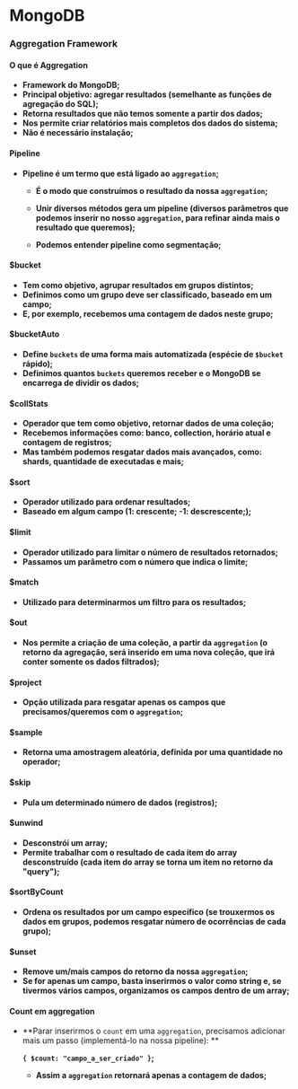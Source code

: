 # MongoDB



### Aggregation Framework



#### O que é Aggregation

- **Framework do MongoDB;**
- **Principal objetivo: agregar resultados (semelhante as funções de agregação do SQL);**
- **Retorna resultados que não temos somente a partir dos dados;**
- **Nos permite criar relatórios mais completos dos dados do sistema;**
- **Não é necessário instalação;**



#### Pipeline

- **Pipeline é um termo que está ligado ao `aggregation`;**
  - **É o modo que construímos o resultado da nossa `aggregation`;**

  - **Unir diversos métodos gera um pipeline (diversos parâmetros que podemos inserir no nosso `aggregation`, para refinar ainda mais o resultado que queremos);**

  - **Podemos entender pipeline como segmentação;**




#### $bucket

- **Tem como objetivo, agrupar resultados em grupos distintos;**
- **Definimos como um grupo deve ser classificado, baseado em um campo;**
- **E, por exemplo, recebemos uma contagem de dados neste grupo;**



#### $bucketAuto

- **Define `buckets` de uma forma mais automatizada (espécie de `$bucket` rápido);**
- **Definimos quantos `buckets` queremos receber e o MongoDB se encarrega de dividir os dados;**



#### $collStats

- **Operador que tem como objetivo, retornar dados de uma coleção;**
- **Recebemos informações como: banco, collection, horário atual e contagem de registros;**
- **Mas também podemos resgatar dados mais avançados, como: shards, quantidade de executadas e mais;**




#### $sort

- **Operador utilizado para ordenar resultados;**
- **Baseado em algum campo (1: crescente; -1: descrescente;);**



#### $limit

- **Operador utilizado para limitar o número de resultados retornados;**
- **Passamos um parâmetro com o número que indica o limite;**



#### $match

- **Utilizado para determinarmos um filtro para os resultados;**



#### $out

- **Nos permite a criação de uma coleção, a partir da `aggregation` (o retorno da agregação, será inserido em uma nova coleção, que irá conter somente os dados filtrados);**



#### $project

- **Opção utilizada para resgatar apenas os campos que precisamos/queremos com o `aggregation`;**

  


#### $sample

- **Retorna uma amostragem aleatória, definida por uma quantidade no operador;**

  


#### $skip

- **Pula um determinado número de dados (registros);**

  


#### $unwind

- **Desconstrói um array;**
- **Permite trabalhar com o resultado de cada item do array desconstruído (cada item do array se torna um item no retorno da "query");**



#### $sortByCount

- **Ordena os resultados por um campo específico (se trouxermos os dados em grupos, podemos resgatar número de ocorrências de cada grupo);**



#### $unset

- **Remove um/mais campos do retorno da nossa `aggregation`;**
- **Se for apenas um campo, basta inserirmos o valor como string e, se tivermos vários campos, organizamos os campos dentro de um array;**



#### Count em aggregation

- **Parar inserirmos o `count` em uma `aggregation`, precisamos adicionar mais um passo (implementá-lo na nossa pipeline): **

  **`{ $count: "campo_a_ser_criado" }`;**

  - **Assim a `aggregation` retornará apenas a contagem de dados;**